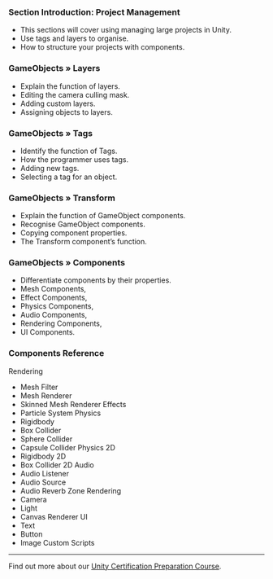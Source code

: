 ### Section Introduction:  Project Management ###

+ This sections will cover using managing large projects in Unity.
+ Use tags and layers to organise.
+ How to structure your projects with components.

### GameObjects » Layers ###

+ Explain the function of layers.
+ Editing the camera culling mask.
+ Adding custom layers.
+ Assigning objects to layers.

### GameObjects » Tags ###

+ Identify the function of Tags.
+ How the programmer uses tags.
+ Adding new tags.
+ Selecting a tag for an object.

### GameObjects » Transform ###

+ Explain the function of GameObject components.
+ Recognise GameObject components.
+ Copying component properties.
+ The Transform component’s function.

### GameObjects » Components ###

+ Differentiate components by their properties.
+ Mesh Components,
+ Effect Components,
+ Physics Components,
+ Audio Components,
+ Rendering Components,
+ UI Components.

### Components Reference ###

Rendering
+ Mesh Filter
+ Mesh Renderer
+ Skinned Mesh Renderer
Effects
+ Particle System
Physics
+ Rigidbody
+ Box Collider
+ Sphere Collider
+ Capsule Collider
Physics 2D
+ Rigidbody 2D
+ Box Collider 2D
Audio
+ Audio Listener
+ Audio Source
+ Audio Reverb Zone
Rendering
+ Camera
+ Light
+ Canvas Renderer
UI
+ Text
+ Button
+ Image
Custom Scripts

---
Find out more about our [Unity Certification Preparation Course](https://www.udemy.com/unitycert?couponCode=GitHubDiscount).
